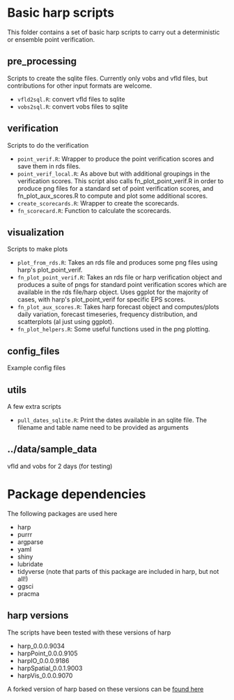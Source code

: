 # Basic harp scripts

This folder contains a set of basic harp scripts to carry out
a deterministic or ensemble point verification.


## pre_processing
Scripts to create the sqlite files. Currently only vobs and vfld files, but contributions for other input formats are welcome.
- `vfld2sql.R`: convert vfld files to sqlite
- `vobs2sql.R`: convert vobs files to sqlite

## verification
Scripts to do the verification

- `point_verif.R`: Wrapper to produce the point verification scores and save them in rds files.
- `point_verif_local.R`: As above but with additional groupings in the verification scores. This script also calls fn_plot_point_verif.R in order to produce png files for a standard set of point verification scores, and fn_plot_aux_scores.R to compute and plot some additional scores. 
- `create_scorecards.R`: Wrapper to create the scorecards.
- `fn_scorecard.R`: Function to calculate the scorecards.

## visualization
Scripts to make plots

- `plot_from_rds.R`: Takes an rds file and produces some png files using harp's plot_point_verif.
- `fn_plot_point_verif.R`: Takes an rds file or harp verification object and produces a suite of pngs for standard point verification scores which are available in the rds file/harp object. Uses ggplot for the majority of cases, with harp's plot_point_verif for specific EPS scores.
- `fn_plot_aux_scores.R`: Takes harp forecast object and computes/plots daily variation, forecast timeseries, frequency distribution, and scatterplots (al just using ggplot).
- `fn_plot_helpers.R`: Some useful functions used in the png plotting.

## config_files
Example config files

## utils
A few extra scripts 
- `pull_dates_sqlite.R`: Print the dates available in an sqlite file. The filename and table name need to be provided as arguments

## ../data/sample_data
vfld and vobs for 2 days (for testing)

# Package dependencies
The following packages are used here
- harp
- purrr
- argparse
- yaml
- shiny
- lubridate
- tidyverse (note that parts of this package are included in harp, but not all!)
- ggsci
- pracma

## harp versions
The scripts have been tested with these versions of harp

- harp_0.0.0.9034 
- harpPoint_0.0.0.9105  
- harpIO_0.0.0.9186     
- harpSpatial_0.0.1.9003 
- harpVis_0.0.0.9070    

A forked version of harp based on these versions can be [found here](https://github.com/carlos9917/harp-20220607)

